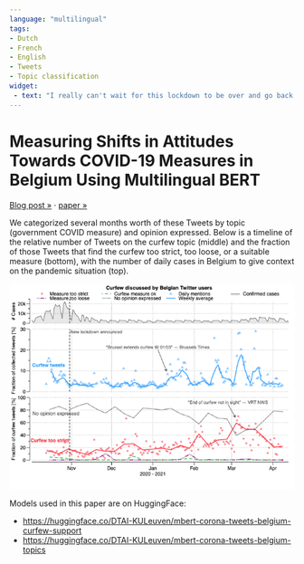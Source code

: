 ```yaml
---
language: "multilingual"
tags:
- Dutch
- French
- English
- Tweets
- Topic classification
widget:
 - text: "I really can't wait for this lockdown to be over and go back to waking up early."
---
```


# Measuring Shifts in Attitudes Towards COVID-19 Measures in Belgium Using Multilingual BERT
[Blog post »](https://people.cs.kuleuven.be/~pieter.delobelle/attitudes-towards-covid-19-measures/?utm_source=huggingface&utm_medium=social&utm_campaign=corona_tweets)   · [paper »](http://arxiv.org/abs/2104.09947)

We categorized several months worth of these Tweets by topic (government COVID measure) and opinion expressed. Below is a timeline of the relative number of Tweets on the curfew topic (middle) and the fraction of those Tweets that find the curfew too strict, too loose, or a suitable measure (bottom), with the number of daily cases in Belgium to give context on the pandemic situation (top).

![chart.png](https://github.com/iPieter/bert-corona-tweets/raw/master/chart.png)


Models used in this paper are on HuggingFace:  
- https://huggingface.co/DTAI-KULeuven/mbert-corona-tweets-belgium-curfew-support  
- https://huggingface.co/DTAI-KULeuven/mbert-corona-tweets-belgium-topics  
